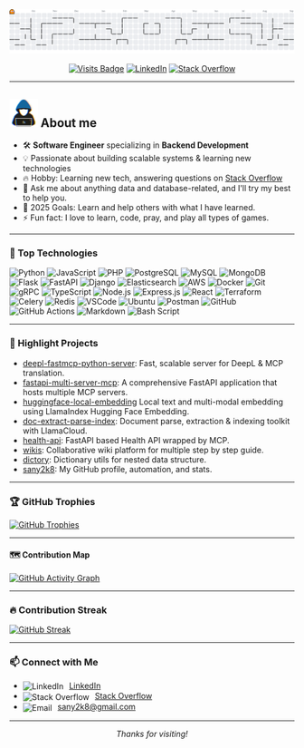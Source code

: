 <!-- GitHub Profile README for sany2k8 -->
<div align="center">

<picture>
  <source media="(prefers-color-scheme: dark)" srcset="https://raw.githubusercontent.com/sany2k8/sany2k8/output/pacman-contribution-graph-dark.svg">
  <source media="(prefers-color-scheme: light)" srcset="https://raw.githubusercontent.com/sany2k8/sany2k8/output/pacman-contribution-graph.svg">
  <img alt="pacman contribution graph" src="https://raw.githubusercontent.com/sany2k8/sany2k8/output/pacman-contribution-graph.svg">
</picture>

[![Visits Badge](https://komarev.com/ghpvc/?username=sany2k8&style=for-the-badge&color=blue)](https://github.com/sany2k8)
[![LinkedIn](https://img.shields.io/badge/LinkedIn-md--sany--ahmed-0077B5?style=for-the-badge&logo=linkedin)](https://www.linkedin.com/in/md-sany-ahmed-9ab00745/)
[![Stack Overflow](https://img.shields.io/badge/Stack%20Overflow-AlwaysSunny-F48024?style=for-the-badge&logo=stackoverflow&logoColor=white)](https://stackoverflow.com/users/1138192/a-l-w-a-y-s-s-u-n-n-y)

</div>

---

## <picture><img src = "https://raw.githubusercontent.com/sany2k8/sany2k8/master/images/about_me.gif" width = 50px></picture> About me

- 🛠️ **Software Engineer** specializing in **Backend Development**
- 💡 Passionate about building scalable systems & learning new technologies
- 🔥 Hobby: Learning new tech, answering questions on [Stack Overflow](https://stackoverflow.com/users/1138192/a-l-w-a-y-s-s-u-n-n-y)
- 💬 Ask me about anything data and database-related, and I'll try my best to help you.  
- 🥅 2025 Goals: Learn and help others with what I have learned.  
- ⚡ Fun fact: I love to learn, code, pray, and play all types of games.  
---

### 🚀 Top Technologies

![Python](https://img.shields.io/badge/Python-3670A0?style=for-the-badge&logo=python&logoColor=ffd43b)
![JavaScript](https://img.shields.io/badge/JavaScript-323330?style=for-the-badge&logo=javascript&logoColor=F7DF1E)
![PHP](https://img.shields.io/badge/PHP-777BB4?style=for-the-badge&logo=php&logoColor=white)
![PostgreSQL](https://img.shields.io/badge/PostgreSQL-316192?style=for-the-badge&logo=postgresql&logoColor=white)
![MySQL](https://img.shields.io/badge/MySQL-005C84?style=for-the-badge&logo=mysql&logoColor=white)
![MongoDB](https://img.shields.io/badge/MongoDB-47A248?style=for-the-badge&logo=mongodb&logoColor=white)
![Flask](https://img.shields.io/badge/Flask-000000?style=for-the-badge&logo=flask&logoColor=white)
![FastAPI](https://img.shields.io/badge/FastAPI-005571?style=for-the-badge&logo=fastapi)
![Django](https://img.shields.io/badge/Django-092E20?style=for-the-badge&logo=django&logoColor=white)
![Elasticsearch](https://img.shields.io/badge/Elasticsearch-005571?style=for-the-badge&logo=elasticsearch)
![AWS](https://img.shields.io/badge/AWS-232F3E?style=for-the-badge&logo=amazon-aws)
![Docker](https://img.shields.io/badge/Docker-2496ED?style=for-the-badge&logo=docker&logoColor=white)
![Git](https://img.shields.io/badge/Git-F05032?style=for-the-badge&logo=git&logoColor=white)
![gRPC](https://img.shields.io/badge/gRPC-0080FF?style=for-the-badge&logo=grpc&logoColor=white)
![TypeScript](https://img.shields.io/badge/TypeScript-3178C6?style=for-the-badge&logo=typescript&logoColor=white)
![Node.js](https://img.shields.io/badge/Node.js-339933?style=for-the-badge&logo=node.js&logoColor=white)
![Express.js](https://img.shields.io/badge/Express.js-404D59?style=for-the-badge&logo=express&logoColor=white)
![React](https://img.shields.io/badge/React-20232A?style=for-the-badge&logo=react&logoColor=61DAFB)
![Terraform](https://img.shields.io/badge/Terraform-623CE4?style=for-the-badge&logo=terraform&logoColor=white)
![Celery](https://img.shields.io/badge/Celery-37814A?style=for-the-badge&logo=celery&logoColor=white)
![Redis](https://img.shields.io/badge/Redis-DC382D?style=for-the-badge&logo=redis&logoColor=white)
![VSCode](https://img.shields.io/badge/VS%20Code-007ACC?style=for-the-badge&logo=visual-studio-code&logoColor=white)
![Ubuntu](https://img.shields.io/badge/Ubuntu-E95420?style=for-the-badge&logo=ubuntu&logoColor=white)
![Postman](https://img.shields.io/badge/Postman-FF6C37?style=for-the-badge&logo=postman&logoColor=white)
![GitHub](https://img.shields.io/badge/GitHub-181717?style=for-the-badge&logo=github&logoColor=white)
![GitHub Actions](https://img.shields.io/badge/github%20actions-%232671E5.svg?style=for-the-badge&logo=githubactions&logoColor=white)
![Markdown](https://img.shields.io/badge/markdown-%23000000.svg?style=for-the-badge&logo=markdown&logoColor=white)
![Bash Script](https://img.shields.io/badge/bash_script-%23121011.svg?style=for-the-badge&logo=gnu-bash&logoColor=white)


---

### 🌟 Highlight Projects

- [deepl-fastmcp-python-server](https://github.com/AlwaysSany/deepl-fastmcp-python-server): Fast, scalable server for DeepL & MCP translation.
- [fastapi-multi-server-mcp](https://github.com/AlwaysSany/fastapi-multi-server-mcp): A comprehensive FastAPI application that hosts multiple MCP servers.
- [huggingface-local-embedding](https://github.com/AlwaysSany/huggingface-local-embedding) Local text and multi-modal embedding using LlamaIndex Hugging Face Embedding.
- [doc-extract-parse-index](https://github.com/AlwaysSany/doc-extract-parse-index): Document parse, extraction & indexing toolkit with LlamaCloud.
- [health-api](https://github.com/AlwaysSany/health-api): FastAPI based Health API wrapped by MCP.
- [wikis](https://github.com/sany2k8/wikis): Collaborative wiki platform for multiple step by step guide.
- [dictory](https://github.com/sany2k8/dictory): Dictionary utils for nested data structure.
- [sany2k8](https://github.com/sany2k8/sany2k8): My GitHub profile, automation, and stats.

---

### 🏆 GitHub Trophies

[![GitHub Trophies](https://github-profile-trophy.vercel.app/?username=sany2k8&margin-w=10&theme=gruvbox&no-bg=true&no-frame=true)](https://github.com/ryo-ma/github-profile-trophy)

---

#### 🗺️ Contribution Map

[![GitHub Activity Graph](https://github-readme-activity-graph.vercel.app/graph?username=sany2k8&theme=gruvbox)](https://github.com/ashutosh00710/github-readme-activity-graph)

---

### 🔥 Contribution Streak

[![GitHub Streak](https://streak-stats.demolab.com?user=sany2k8&theme=gruvbox&hide_border=true)](https://git.io/streak-stats)

---

### 📫 Connect with Me

- <img alt="LinkedIn" height="18" src="https://raw.githubusercontent.com/danielcranney/readme-generator/main/public/icons/socials/linkedin.svg" style="vertical-align:middle; margin-right:6px;"> [LinkedIn](https://www.linkedin.com/in/md-sany-ahmed-9ab00745/)
- <img alt="Stack Overflow" height="18" src="https://cdn.simpleicons.org/stackoverflow/F48024" style="vertical-align:middle; margin-right:6px;"> [Stack Overflow](https://stackoverflow.com/users/1138192/a-l-w-a-y-s-s-u-n-n-y)
- <img alt="Email" height="18" src="https://cdn.simpleicons.org/gmail/EA4335" style="vertical-align:middle; margin-right:6px;"> sany2k8@gmail.com
---

<div align="center">

_Thanks for visiting!_

</div>
